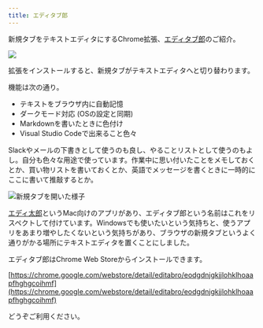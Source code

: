 ```yaml
---
title: エディタブ郎
---
```

新規タブをテキストエディタにするChrome拡張、[エディタブ郎](https://chrome.google.com/webstore/detail/editabro/eodgdnjgkjjlohklhoaapfhghgcoihmf)のご紹介。

![](https://lh6.googleusercontent.com/Vb96YU7pafmnyaCYRediA3v0o87xB3HXPKlOu9S0Lt0nkz26FDEHzcR4_Uj6dsDS5ErYgx0YUgXbzSJYDM1RiWAc2Rz-FO6DJ-fkNobLdMHsmDXp8GYkMFkxFhpEkxCVdQMe8UMleZJt2s_AmPENdWQnyqhGOqvA4VAXHWAmsUok2coJ2Me_IzvuBc2XOQ)

拡張をインストールすると、新規タブがテキストエディタへと切り替わります。

機能は次の通り。

*   テキストをブラウザ内に自動記憶
*   ダークモード対応 (OSの設定と同期)
*   Markdownを書いたときに色付け
*   Visual Studio Codeで出来ること色々

Slackやメールの下書きとして使うのも良し、やることリストとして使うのもよし。自分も色々な用途で使っています。作業中に思い付いたことをメモしておくとか、買い物リストを書いておくとか、英語でメッセージを書くときに一時的にここに書いて推敲するとか。

![](https://lh6.googleusercontent.com/YjhayvHCLjJ7azYCSpmK22oBul9AsdqofgiIh06wyccWkPBZexQfA--u1_Sf1jhIVrD2w_j5eWBzAy8fYwO1JA3Momcs-inf431_z7uxdOji_cxXogs2ENUooM9K9LWq_91-qsIgm51c5EdVXesOty2C9jJpvnLrbdQCfRJpuzzBGuugNxEfzK1cMTDdyw "新規タブを開いた様子")

[エディ太郎](https://editaro.com/)というMac向けのアプリがあり、エディタブ郎という名前はこれをリスペクトして付けています。Windowsでも使いたいという気持ちと、使うアプリをあまり増やしたくないという気持ちがあり、ブラウザの新規タブというよく通りがかる場所にテキストエディタを置くことにしました。

エディタブ郎はChrome Web Storeからインストールできます。

[https://chrome.google.com/webstore/detail/editabro/eodgdnjgkjjlohklhoaapfhghgcoihmf](https://chrome.google.com/webstore/detail/editabro/eodgdnjgkjjlohklhoaapfhghgcoihmf)

どうぞご利用ください。
